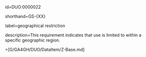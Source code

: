 id=DUO:0000022

shorthand=GS-{XX}

label=geographical restriction

description=This requirement indicates that use is limited to within a specific geographic region.

=[G/GA4GH/DUO/DataItem/Z-Base.md]
